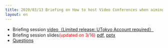 ```yaml
---
title: 2020/03/13 Briefing on How to host Video Conferences when aiming for Online Classes
layout: en
---
```



* Briefing session <a href="https://todai.tv/contents-list/lecture/online-teaching/01" target="_blank">video（Limited release: UTokyo Account required）</a>
* Briefing session slides<font color="red">(updated on 3/16)</font> [pdf](online_lecture.pdf), [pptx](online_lecture.pptx) 
* [Questions](https://app.sli.do/event/utdcfwlc/live/questions)

<!--

* 開催案内 [pdf](announce.pdf), [docx](announce.docx)
* 説明会スライド [pdf](online_lecture.pdf), [pptx](online_lecture.pptx)
* [参加申し込み](https://tinyurl.com/t7a3zgb)
* [質問箱](https://app.sli.do/event/utdcfwlc/live/questions)
* [接続トラブル報告](https://tinyurl.com/rpf3brz)

-->